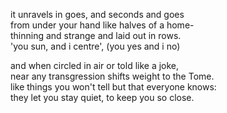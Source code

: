 it unravels in goes, and seconds and goes\
from under your hand like halves of a home-\
thinning and strange and laid out in rows.\
'you sun, and i centre', (you yes and i no)





and when circled in air or told like a joke,\
near any transgression shifts weight 
to the Tome.\
like things you won't tell but that everyone knows:\
they let you stay quiet, to keep you so close.
